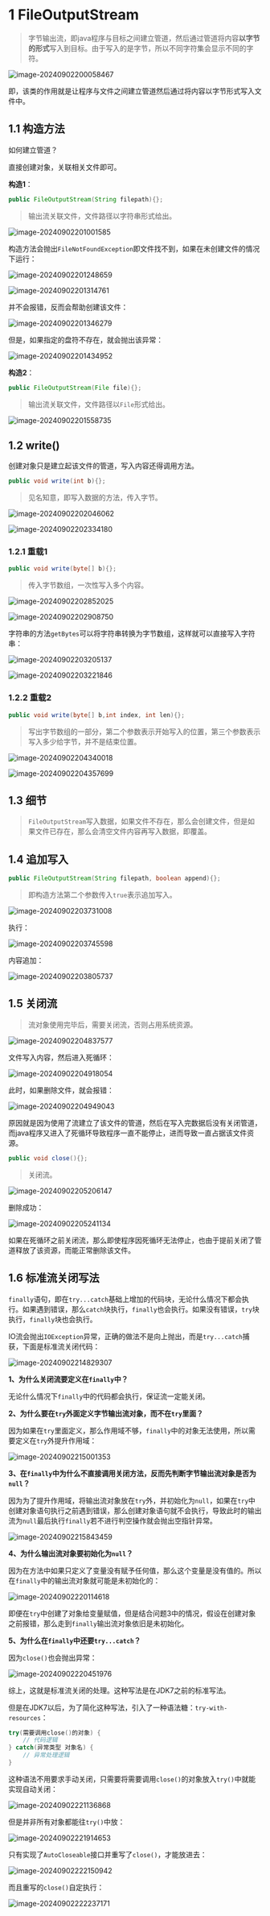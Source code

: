# 1 FileOutputStream

> 字节输出流，即java程序与目标之间建立管道，然后通过管道将内容**以字节的形式**写入到目标。由于写入的是字节，所以不同字符集会显示不同的字符。

![image-20240902200058467](assets/image-20240902200058467.png)

即，该类的作用就是让程序与文件之间建立管道然后通过将内容以字节形式写入文件中。

## 1.1 构造方法

如何建立管道？

直接创建对象，关联相关文件即可。

**构造1**：

```java
public FileOutputStream(String filepath){};
```

> 输出流关联文件，文件路径以字符串形式给出。

![image-20240902201001585](assets/image-20240902201001585.png)

构造方法会抛出`FileNotFoundException`即文件找不到，如果在未创建文件的情况下运行：

![image-20240902201248659](assets/image-20240902201248659.png)

![image-20240902201314761](assets/image-20240902201314761.png)

并不会报错，反而会帮助创建该文件：

![image-20240902201346279](assets/image-20240902201346279.png)

但是，如果指定的盘符不存在，就会抛出该异常：

![image-20240902201434952](assets/image-20240902201434952.png)

**构造2**：

```java
public FileOutputStream(File file){};
```

> 输出流关联文件，文件路径以`File`形式给出。

![image-20240902201558735](assets/image-20240902201558735.png)

## 1.2 write()

创建对象只是建立起该文件的管道，写入内容还得调用方法。

```java
public void write(int b){};
```

> 见名知意，即写入数据的方法，传入字节。

![image-20240902202046062](assets/image-20240902202046062.png)

![image-20240902202334180](assets/image-20240902202334180.png)

### 1.2.1 重载1

```java
public void write(byte[] b){};
```

> 传入字节数组，一次性写入多个内容。

![image-20240902202852025](assets/image-20240902202852025.png)

![image-20240902202908750](assets/image-20240902202908750.png)

字符串的方法`getBytes`可以将字符串转换为字节数组，这样就可以直接写入字符串：

![image-20240902203205137](assets/image-20240902203205137.png)

![image-20240902203221846](assets/image-20240902203221846.png)

### 1.2.2 重载2

```java
public void write(byte[] b,int index, int len){};
```

> 写出字节数组的一部分，第二个参数表示开始写入的位置，第三个参数表示写入多少给字节，并不是结束位置。

![image-20240902204340018](assets/image-20240902204340018.png)

![image-20240902204357699](assets/image-20240902204357699.png)

## 1.3 细节

> `FileOutputStream`写入数据，如果文件不存在，那么会创建文件，但是如果文件已存在，那么会清空文件内容再写入数据，即覆盖。

## 1.4 追加写入

```java
public FileOutputStream(String filepath, boolean append){};
```

> 即构造方法第二个参数传入`true`表示追加写入。

![image-20240902203731008](assets/image-20240902203731008.png)

执行：

![image-20240902203745598](assets/image-20240902203745598.png)

内容追加：

![image-20240902203805737](assets/image-20240902203805737.png)

## 1.5 关闭流

> 流对象使用完毕后，需要关闭流，否则占用系统资源。

![image-20240902204837577](assets/image-20240902204837577.png)

文件写入内容，然后进入死循环：

![image-20240902204918054](assets/image-20240902204918054.png)

此时，如果删除文件，就会报错：

![image-20240902204949043](assets/image-20240902204949043.png)

原因就是因为使用了流建立了该文件的管道，然后在写入完数据后没有关闭管道，而java程序又进入了死循环导致程序一直不能停止，进而导致一直占据该文件资源。

```java
public void close(){};
```

> 关闭流。

![image-20240902205206147](assets/image-20240902205206147.png)

删除成功：

![image-20240902205241134](assets/image-20240902205241134.png)

如果在死循环之前关闭流，那么即使程序因死循环无法停止，也由于提前关闭了管道释放了该资源，而能正常删除该文件。

## 1.6 标准流关闭写法

`finally`语句，即在`try...catch`基础上增加的代码块，无论什么情况下都会执行。如果遇到错误，那么`catch`块执行，`finally`也会执行。如果没有错误，`try`块执行，`finally`块也会执行。

IO流会抛出`IOException`异常，正确的做法不是向上抛出，而是`try...catch`捕获，下面是标准流关闭代码：

![image-20240902214829307](assets/image-20240902214829307.png)

**1、为什么关闭流要定义在`finally`中？**

无论什么情况下`finally`中的代码都会执行，保证流一定能关闭。

**2、为什么要在`try`外面定义字节输出流对象，而不在`try`里面？**

因为如果在`try`里面定义，那么作用域不够，`finally`中的对象无法使用，所以需要定义在`try`外提升作用域：

![image-20240902215001353](assets/image-20240902215001353.png)

**3、在`finally`中为什么不直接调用关闭方法，反而先判断字节输出流对象是否为`null`？**

因为为了提升作用域，将输出流对象放在`try`外，并初始化为`null`，如果在`try`中创建对象语句执行之前遇到错误，那么创建对象语句就不会执行，导致此时的输出流为`null`最后执行`finally`若不进行判空操作就会抛出空指针异常。

![image-20240902215843459](assets/image-20240902215843459.png)

**4、为什么输出流对象要初始化为`null`？**

因为在方法中如果只定义了变量没有赋予任何值，那么这个变量是没有值的。所以在`finally`中的输出流对象就可能是未初始化的：

![image-20240902220114618](assets/image-20240902220114618.png)

即便在`try`中创建了对象给变量赋值，但是结合问题3中的情况，假设在创建对象之前报错，那么走到`finally`输出流对象依旧是未初始化。

**5、为什么在`finally`中还要`try...catch`？**

因为`close()`也会抛出异常：

![image-20240902220451976](assets/image-20240902220451976.png)

综上，这就是标准流关闭的处理。这种写法是在JDK7之前的标准写法。

但是在JDK7以后，为了简化这种写法，引入了一种语法糖：`try-with-resources`：

```java
try(需要调用close()的对象) {
    // 代码逻辑
} catch(异常类型 对象名) {
    // 异常处理逻辑
}
```

这种语法不用要求手动关闭，只需要将需要调用`close()`的对象放入`try()`中就能实现自动关闭：

![image-20240902221136868](assets/image-20240902221136868.png)

但是并非所有对象都能往`try()`中放：

![image-20240902221914653](assets/image-20240902221914653.png)

只有实现了`AutoCloseable`接口并重写了`close()`，才能放进去：

![image-20240902222150942](assets/image-20240902222150942.png)

而且重写的`close()`自定执行：

![image-20240902222237171](assets/image-20240902222237171.png)